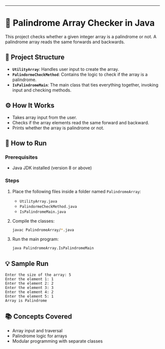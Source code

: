 
---

# 🔁 Palindrome Array Checker in Java

This project checks whether a given integer array is a palindrome or not. A palindrome array reads the same forwards and backwards.

## 📁 Project Structure

* **`UtilityArray`**: Handles user input to create the array.
* **`PalindormeCheckMethod`**: Contains the logic to check if the array is a palindrome.
* **`IsPalindromeMain`**: The main class that ties everything together, invoking input and checking methods.

## ⚙️ How It Works

* Takes array input from the user.
* Checks if the array elements read the same forward and backward.
* Prints whether the array is palindrome or not.

## 🚀 How to Run

### Prerequisites

* Java JDK installed (version 8 or above)

### Steps

1. Place the following files inside a folder named `PalindromeArray`:

   * `UtilityArray.java`
   * `PalindormeCheckMethod.java`
   * `IsPalindromeMain.java`

2. Compile the classes:

   ```bash
   javac PalindromeArray/*.java
   ```

3. Run the main program:

   ```bash
   java PalindromeArray.IsPalindromeMain
   ```

## 💡 Sample Run

```
Enter the size of the array: 5
Enter the element 1: 1
Enter the element 2: 2
Enter the element 3: 3
Enter the element 4: 2
Enter the element 5: 1
Array is Palindrome
```

## 📚 Concepts Covered

* Array input and traversal
* Palindrome logic for arrays
* Modular programming with separate classes

